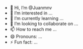 - 👋 Hi, I’m @Juanmnv
- 👀 I’m interested in ...
- 🌱 I’m currently learning ...
- 💞️ I’m looking to collaborate on ...
- 📫 How to reach me ...
- 😄 Pronouns: ...
- ⚡ Fun fact: ...

<!---
Juanmnv/Juanmnv is a ✨ special ✨ repository because its `README.md` (this file) appears on your GitHub profile.
You can click the Preview link to take a look at your changes.
--->
